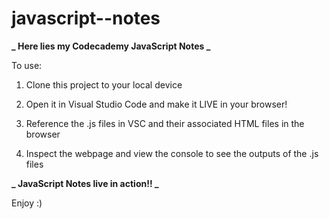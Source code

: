 # javascript--notes

**_ Here lies my Codecademy JavaScript Notes _**

To use:

1. Clone this project to your local device

2. Open it in Visual Studio Code and make it LIVE in your browser!

3. Reference the .js files in VSC and their associated HTML files in the browser

4. Inspect the webpage and view the console to see the outputs of the .js files

**_ JavaScript Notes live in action!! _**

Enjoy :)

